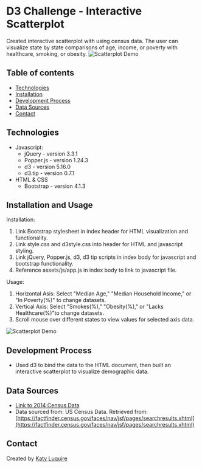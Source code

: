 # D3 Challenge - Interactive Scatterplot 

Created interactive scatterplot with using census data. The user can visualize state by state comparisons of age, income, or poverty with healthcare, smoking, or obesity.
![Scatterplot Demo](scatter_demo1.png)

## Table of contents

* [Technologies](#technologies)
* [Installation](#installation)
* [Development Process](#development-process)
* [Data Sources](#data-sources)
* [Contact](#contact)

## Technologies

* Javascript:
  * jQuery - version 3.3.1
  * Popper.js - version 1.24.3
  * d3 - version 5.16.0
  * d3.tip - version 0.7.1
* HTML & CSS
  * Bootstrap - version 4.1.3

## Installation and Usage
Installation: 
1. Link Bootstrap stylesheet in index header for HTML visualization and functionality.
2. Link style.css and d3style.css into header for HTML and javascript styling.
3. Link jQuery, Popper.js, d3, d3 tip scripts in index body for javascript and bootstrap functionality.
4. Reference assets/js/app.js in index body to link to javascript file. 

Usage:
1. Horizontal Asis: Select "Median Age," "Median Household Income," or "In Poverty(%)" to change datasets. 
2. Vertical Axis: Select "Smokes(%)," "Obesity(%)," or "Lacks Healthcare(%)"to change  datasets. 
3. Scroll mouse over different states to view values for selected axis data.

![Scatterplot Demo](scatter_demo2.png)

## Development Process

* Used d3 to bind the data to the HTML document, then built an interactive scatterplot to visualize demographic data.  

## Data Sources
* [Link to 2014 Census Data](D3_data_journalism/assets/data/data.csv)
* Data sourced from: US Census Data. Retrieved from: [https://factfinder.census.gov/faces/nav/jsf/pages/searchresults.xhtml](https://factfinder.census.gov/faces/nav/jsf/pages/searchresults.xhtml)

## Contact
Created by [Katy Luquire](https://github.com/CatherineLuquire)
